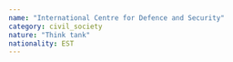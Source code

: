 ```yaml
---
name: "International Centre for Defence and Security"
category: civil_society
nature: "Think tank"
nationality: EST
---
```

    
